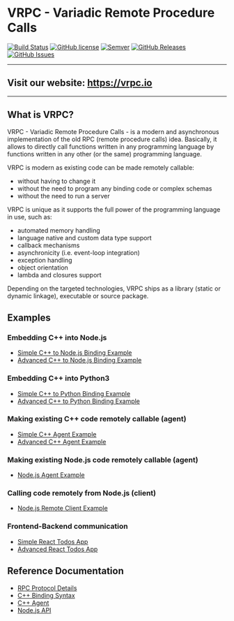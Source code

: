# VRPC - Variadic Remote Procedure Calls

[![Build Status](https://travis-ci.com/heisenware/vrpc.svg?branch=master)](https://travis-ci.com/heisenware/vrpc)
[![GitHub license](https://img.shields.io/badge/license-MIT-blue.svg)](https://raw.githubusercontent.com/heisenware/vrpc/master/LICENSE)
[![Semver](https://img.shields.io/badge/semver-2.0.0-blue)](https://semver.org/spec/v2.0.0.html)
[![GitHub Releases](https://img.shields.io/github/tag/heisenware/vrpc.svg)](https://github.com/heisenware/vrpc/tag)
[![GitHub Issues](https://img.shields.io/github/issues/heisenware/vrpc.svg)](http://github.com/heisenware/vrpc/issues)

---
## Visit our website: https://vrpc.io
---

## What is VRPC?

VRPC - Variadic Remote Procedure Calls - is a modern and asynchronous
implementation of the old RPC (remote procedure calls) idea. Basically, it
allows to directly call functions written in any programming language by
functions written in any other (or the same) programming language.

VRPC is modern as existing code can be made remotely callable:

- without having to change it
- without the need to program any binding code or complex
  schemas
- without the need to run a server

VRPC is unique as it supports the full power of the programming language in use,
such as:

- automated memory handling
- language native and custom data type support
- callback mechanisms
- asynchronicity (i.e. event-loop integration)
- exception handling
- object orientation
- lambda and closures support

Depending on the targeted technologies, VRPC ships as a library (static or
dynamic linkage), executable or source package.

## Examples

### Embedding C++ into Node.js

- [Simple C++ to Node.js Binding Example](examples/cpp-node-example1/README.md)
- [Advanced C++ to Node.js Binding Example](examples/cpp-node-example2/README.md)

### Embedding C++ into Python3

- [Simple C++ to Python Binding Example](examples/cpp-python-example1/README.md)
- [Advanced C++ to Python Binding Example](examples/cpp-python-example2/README.md)

### Making existing C++ code remotely callable (agent)

- [Simple C++ Agent Example](examples/cpp-agent-example1/README.md)
- [Advanced C++ Agent Example](examples/cpp-agent-example2/README.md)

### Making existing Node.js code remotely callable (agent)

- [Node.js Agent Example](examples/node-agent-example/README.md)

### Calling code remotely from Node.js (client)

- [Node.js Remote Client Example](examples/node-client-example/README.md)

### Frontend-Backend communication

- [Simple React Todos App](https://github.com/heisenware/react-vrpc/tree/master/examples/vrpc-react-todos-1)
- [Advanced React Todos App](https://github.com/heisenware/react-vrpc/tree/master/examples/vrpc-react-todos-2)

## Reference Documentation

- [RPC Protocol Details](docs/reference/remoteProtocol.md)
- [C++ Binding Syntax](docs/reference/cppBinding.md)
- [C++ Agent](docs/reference/cppAgent.md)
- [Node.js API](docs/reference/nodeJs.md)
